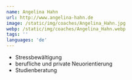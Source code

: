 ```yaml
---
name: Angelina Hahn
url: http://www.angelina-hahn.de
image: /static/img/coaches/Angelina_Hahn.jpg
webp: /static/img/coaches/Angelina_Hahn.webp
tags: ''
languages: 'de'
---
```


<ul><li>Stressbewältigung</li><li>berufliche und private Neuorientierung</li><li>Studienberatung</li></ul>